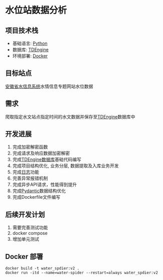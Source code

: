 # 水位站数据分析

## 项目技术栈
- 基础语言: [Python](https://www.python.org/)
- 数据库: [TDEngine](https://docs.taosdata.com/)
- 环境部署: [Docker](https://www.docker.com/)

## 目标站点
[安徽省水信息系统](http://yc.wswj.net/ahsxx/LOL/?refer=upl&to=public_public)水情信息专题网站水位数据

## 需求
爬取指定水文站点指定时间的水文数据并保存至[TDEngine](https://docs.taosdata.com/)数据库中

## 开发进展
1. 完成加密解密函数
2. 完成请求及响应数据加密解密
3. 完成[TDEngine数据库](https://docs.taosdata.com/)基础代码编写
4. 完成项目结构优化, 业务分层, 数据提取及入库业务开发
5. 完成[日志](https://docs.python.org/zh-cn/3/library/logging.html)功能
6. 完善异常报错机制
7. 完成异步API请求，性能得到提升
8. 完成[Pydantic](https://docs.pydantic.dev/latest/)数据结构优化
9. 完成Dockerfile文件编写

## 后续开发计划
1. 需要完善测试功能
2. docker compose
3. 增加单元测试


## Docker 部署
```shell
docker build -t water_spdier:v2 .
docker run -itd --name=water-spider --restart=always water_spdier:v2
```